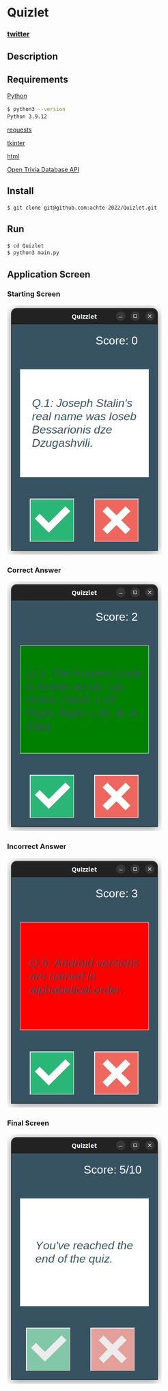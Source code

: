 # Quizlet

### [twitter](https://twitter.com/achte_te)

## Description


## Requirements

[Python](https://www.python.org/)

```sh
$ python3 --version
Python 3.9.12
```

[requests](https://pypi.org/project/requests/)

[tkinter](https://docs.python.org/3/library/tkinter.html)

[html](https://docs.python.org/3/library/html.html)

[Open Trivia Database API](https://opentdb.com/api_config.php)

## Install

```sh
$ git clone git@github.com:achte-2022/Quizlet.git
```

## Run

```sh
$ cd Quizlet
$ python3 main.py
```

## Application Screen

### Starting Screen
![](images/start.png)

### Correct Answer
![](images/correct.png)

### Incorrect Answer
![](images/incorrect.png)


### Final Screen
![](images/final.png)